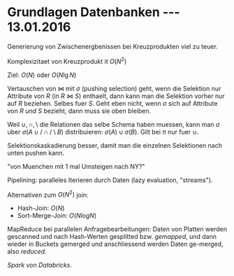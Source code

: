 # Grundlagen Datenbanken --- 13.01.2016

Generierung von Zwischenergbenissen bei Kreuzprodukten viel zu teuer.

Komplexizitaet von Kreuzprodukt it $O(N^2)$

Ziel: $O(N)$ oder $O(N \lg N)$

Vertauschen von $\bowtie$ mit $\sigma$ (pushing selection) geht, wenn die Selektion nur Attribute von $R$ (in $R \bowtie S$) enthaelt, dann kann man die Selektion vorher nur auf $R$ beziehen. Selbes fuer $S$. Geht eben nicht, wenn $\sigma$ sich auf Attribute von $R$ *und* $S$ bezieht, dann muss sie oben bleiben.

Weil $\cup, \cap, \setminus$ die Relationen das selbe Schema haben muessen, kann man $\sigma$ uber $\sigma(A \cup/\cap/\setminus B)$ distribuieren: $\sigma(A) \cup \sigma(B)$. Gilt bei $\pi$ nur fuer $\cup$.

Selektionskaskadierung besser, damit man die einzelnen Selektionen nach unten pushen kann.

"von Muenchen mit 1 mal Umsteigen nach NY?"

Pipelining: paralleles Iterieren durch Daten (lazy evaluation, "streams").

Alternativen zum $O(N^2)$ join:
* Hash-Join: $O(N)$
* Sort-Merge-Join: $O(N log N)$

MapReduce bei parallelen Anfragebearbeitungen: Daten von Platten werden gescanned und nach Hash-Werten gesplitted bzw. *gemapped*, und dann wieder in Buckets gemerged und anschliessend werden Daten ge-merged, also *reduced*.

*Spark* von *Databricks*.
